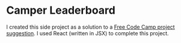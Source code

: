 # Camper Leaderboard

I created this side project as a solution to a [Free Code Camp project suggestion](https://www.freecodecamp.com/challenges/build-a-camper-leaderboard).  I used React (written in JSX) to complete this project.